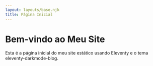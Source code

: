 ```yaml
---
layout: layouts/base.njk
title: Página Inicial
---
```


# Bem-vindo ao Meu Site

Esta é a página inicial do meu site estático usando Eleventy e o tema eleventy-darkmode-blog.
